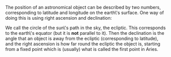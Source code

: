 The position of an astronomical object can be described by two numbers,
corresponding to latitude and longitude on the earth\\'s surface. One
way of doing this is using right ascension and declination:

We call the circle of the sun\\'s path in the sky, the ecliptic. This
corresponds to the earth\\'s equator (but it is **not** parallel to it).
Then the declination is the angle that an object is away from the
ecliptic (corresponding to latitude), and the right ascension is how far
round the ecliptic the object is, starting from a fixed point which is
(usually) what is called the first point in Aries.

